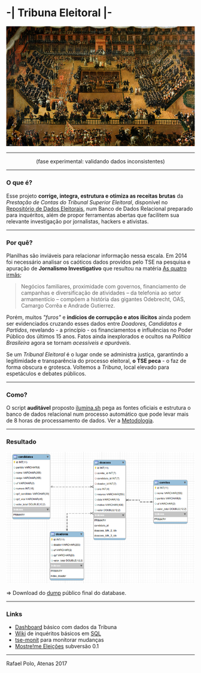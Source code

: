 # -| Tribuna Eleitoral |-

[![auto-de-fe](doc/francisco_rizi-auto_de_fe.jpg)](https://upload.wikimedia.org/wikipedia/commons/2/28/Francisco_rizi-auto_de_fe.jpg)

----
<p align="center">
  (fase experimental: validando dados inconsistentes)
</p>

----
### O que é?

Esse projeto **corrige, integra, estrutura e otimiza as receitas brutas** da *Prestação de Contas do Tribunal Superior Eleitoral*, disponível no [Repositório de Dados Eleitorais](http://www.tse.jus.br/eleicoes/estatisticas/repositorio-de-dados-eleitorais/), num Banco de Dados Relacional preparado para inquéritos, além de propor ferramentas abertas que facilitem sua relevante investigação por jornalistas, hackers e ativistas.

----

### Por quê?

Planilhas são inviáveis para relacionar informação nessa escala. Em 2014 foi necessário analisar os caóticos dados providos pelo TSE na pesquisa e apuração de **Jornalismo Investigativo** que resultou na matéria [As quatro irmãs](http://apublica.org/2014/06/as-quatro-irmas/);
> Negócios familiares, proximidade com governos, financiamento de campanhas e diversificação de atividades – da telefonia ao setor armamentício – compõem a história das gigantes Odebrecht, OAS, Camargo Corrêa e Andrade Gutierrez.

Porém, muitos *"furos"* e **indícios de corrupção e atos ilícitos** ainda podem ser evidenciados cruzando esses dados entre *Doadores, Candidatos e Partidos*, revelando - a princípio - os financiamentos e influências no Poder Público dos últimos 15 anos. Fatos ainda inexplorados e ocultos na *Política Brasileira* agora se tornam *acessíveis e apuráveis*.

Se um *Tribunal Eleitoral* é o lugar onde se administra justiça, garantindo a legitimidade e transparência do processo eleitoral, **o TSE peca** - o faz de forma obscura e grotesca. Voltemos a *Tribuna*, local elevado para espetáculos e debates públicos.

---

### Como?

O script **auditável** proposto [ilumina.sh](ilumina.sh) pega as fontes oficiais e estrutura o banco de dados relacional num processo automático que pode levar mais de 8 horas de processamento de dados. Ver a [Metodologia](doc/metodologia.md).

---

### Resultado
![modelo](doc/modelo.png)

=> Download do [dump](http://extrapolo.com/projeto/tse/tse2016.sql.tar.bz2) público final do database.

---

### Links

- [Dashboard](https://meta.mostre.me/public/dashboard/af26d09e-2994-4e39-8593-49e8a87fe5f5) básico com dados da Tribuna
- [Wiki](https://github.com/rafapolo/tribuna/wiki/SQL) de inquéritos básicos em [SQL](https://pt.wikipedia.org/wiki/SQL)
- [tse-monit](http://git.mostre.me/rafapolo/tse-monit) para monitorar mudanças
- [Mostre!me Eleições](https://mostre.me/eleicoes) subversão 0.1
---

Rafael Polo, Atenas 2017
